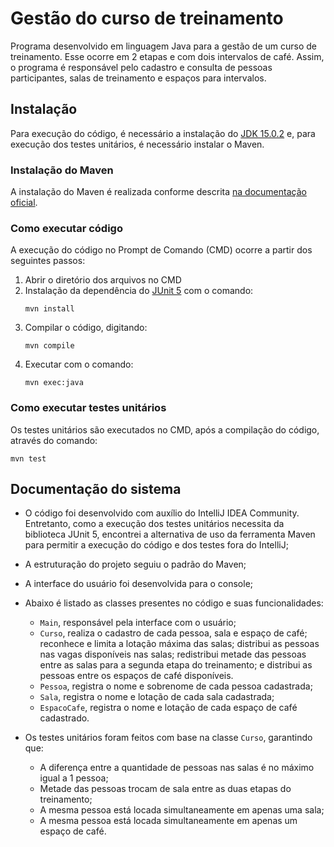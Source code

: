 # Gestão do curso de treinamento

Programa desenvolvido em linguagem Java para a gestão de um curso de treinamento. Esse ocorre em 2 etapas e com dois intervalos de café. Assim, o programa é responsável pelo cadastro e consulta de pessoas participantes, salas de treinamento e espaços para intervalos. 

## Instalação
Para execução do código, é necessário a instalação do [JDK 15.0.2](https://www.oracle.com/br/java/technologies/javase-jdk15-downloads.html) e, para execução dos testes unitários, é necessário instalar o Maven.

### Instalação do Maven
A instalação do Maven é realizada conforme descrita [na documentação oficial](https://maven.apache.org/install.html).

### Como executar código
A execução do código no Prompt de Comando (CMD) ocorre a partir dos seguintes passos:

1. Abrir o diretório dos arquivos no CMD
2. Instalação da dependência do [JUnit 5](https://junit.org/junit5/) com o comando:
   ```
   mvn install
   ```   
3. Compilar o código, digitando:
   ```
   mvn compile
   ```
4. Executar com o comando:
   ```
   mvn exec:java
   ```

### Como executar testes unitários
Os testes unitários são executados no CMD, após a compilação do código, através do comando:
```
mvn test
```


## Documentação do sistema
* O código foi desenvolvido com auxílio do IntelliJ IDEA Community. Entretanto, como a execução dos testes unitários necessita da biblioteca JUnit 5, encontrei a alternativa de uso da ferramenta Maven para permitir a execução do código e dos testes fora do IntelliJ; 


* A estruturação do projeto seguiu o padrão do Maven;  


* A interface do usuário foi desenvolvida para o console;
  

* Abaixo é listado as classes presentes no código e suas funcionalidades:
  
    * `Main`, responsável pela interface com o usuário;
    * `Curso`, realiza o cadastro de cada pessoa, sala e espaço de café; reconhece e limita a lotação máxima das salas; distribui as pessoas nas vagas disponíveis nas salas; redistribui metade das pessoas entre as salas para a segunda etapa do treinamento; e distribui as pessoas entre os espaços de café disponíveis. 
    * `Pessoa`, registra o nome e sobrenome de cada pessoa cadastrada;
    * `Sala`, registra o nome e lotação de cada sala cadastrada;
    * `EspacoCafe`, registra o nome e lotação de cada espaço de café cadastrado.


* Os testes unitários foram feitos com base na classe `Curso`, garantindo que:
    * A diferença entre a quantidade de pessoas nas salas é no máximo igual a 1 pessoa;
    * Metade das pessoas trocam de sala entre as duas etapas do treinamento;
    * A mesma pessoa está locada simultaneamente em apenas uma sala;
    * A mesma pessoa está locada simultaneamente em apenas um espaço de café.
    




